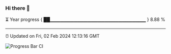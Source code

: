 ### Hi there 👋

⏳ Year progress { ██▁▁▁▁▁▁▁▁▁▁▁▁▁▁▁▁▁▁▁▁▁▁▁▁▁▁▁▁ } 8.88 %

---

⏰ Updated on Fri, 02 Feb 2024 12:13:16 GMT

![Progress Bar CI](https://github.com/Shyam-Makwana/GitHub-Actions-Demo/workflows/Progress%20Bar%20CI/badge.svg)
